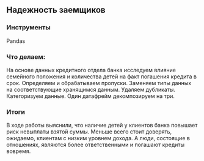 ## Надежность заемщиков

### Инструменты

 Pandas

### Что делаем:
 
 На основе данных кредитного отдела банка исследуем влияние семейного положения и количества детей на факт погашения кредита в срок. Определяем и обрабатываем пропуски. Заменяем типы данных на соответствующие хранящимся данным. Удаляем дубликаты. Категоризуем данные. Один датафрейм декомпозируем на три. 

### Итоги

 В ходе работы выяснили, что наличие детей у клиентов банка повышает риск невыплаты взятой суммы. Меньше всего стоит доверять, ожидаемо, клиентам с низким уровнем дохода. А люди, состоящие в отношениях, являются более ответственными и погашают кредиты вовремя.
